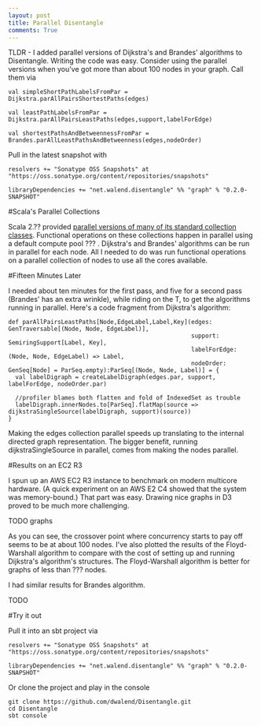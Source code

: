```yaml
---
layout: post
title: Parallel Disentangle
comments: True
---
```


TLDR - I added parallel versions of Dijkstra's and Brandes' algorithms to Disentangle. Writing the code was easy. Consider using the parallel versions when you've got more than about 100 nodes in your graph. Call them via

    val simpleShortPathLabelsFromPar = Dijkstra.parAllPairsShortestPaths(edges)

    val leastPathLabelsFromPar = Dijkstra.parAllPairsLeastPaths(edges,support,labelForEdge)

    val shortestPathsAndBetweennessFromPar = Brandes.parAllLeastPathsAndBetweenness(edges,nodeOrder)

Pull in the latest snapshot with

    resolvers += "Sonatype OSS Snapshots" at "https://oss.sonatype.org/content/repositories/snapshots"

    libraryDependencies += "net.walend.disentangle" %% "graph" % "0.2.0-SNAPSHOT"


#Scala's Parallel Collections

Scala 2.?? provided [parallel versions of many of its standard collection classes](http://docs.scala-lang.org/overviews/parallel-collections/overview.html). Functional operations on these collections happen in parallel using a default compute pool ??? . Dijkstra's and Brandes' algorithms can be run in parallel for each node. All I needed to do was run functional operations on a parallel collection of nodes to use all the cores available.

#Fifteen Minutes Later

I needed about ten minutes for the first pass, and five for a second pass (Brandes' has an extra wrinkle), while riding on the T, to get the algorithms running in parallel. Here's a code fragment from Dijkstra's algorithm:

    def parAllPairsLeastPaths[Node,EdgeLabel,Label,Key](edges: GenTraversable[(Node, Node, EdgeLabel)],
                                                        support: SemiringSupport[Label, Key],
                                                        labelForEdge: (Node, Node, EdgeLabel) => Label,
                                                        nodeOrder: GenSeq[Node] = ParSeq.empty):ParSeq[(Node, Node, Label)] = {
      val labelDigraph = createLabelDigraph(edges.par, support, labelForEdge, nodeOrder.par)

      //profiler blames both flatten and fold of IndexedSet as trouble
      labelDigraph.innerNodes.to[ParSeq].flatMap(source => dijkstraSingleSource(labelDigraph, support)(source))
    }

Making the edges collection parallel speeds up translating to the internal directed graph representation. The bigger benefit, running dijkstraSingleSource in parallel, comes from making the nodes parallel. 

#Results on an EC2 R3

I spun up an AWS EC2 R3 instance to benchmark on modern multicore hardware. (A quick experiment on an AWS E2 C4 showed that the system was memory-bound.) That part was easy. Drawing nice graphs in D3 proved to be much more challenging.
 
TODO graphs 
 
As you can see, the crossover point where concurrency starts to pay off seems to be at about 100 nodes. I've also plotted the results of the Floyd-Warshall algorithm to compare with the cost of setting up and running Dijkstra's algorithm's structures. The Floyd-Warshall algorithm is better for graphs of less than ??? nodes.

I had similar results for Brandes algorithm.

TODO

#Try it out 

Pull it into an sbt project via

    resolvers += "Sonatype OSS Snapshots" at "https://oss.sonatype.org/content/repositories/snapshots"

    libraryDependencies += "net.walend.disentangle" %% "graph" % "0.2.0-SNAPSHOT"

Or clone the project and play in the console

    git clone https://github.com/dwalend/Disentangle.git
    cd Disentangle
    sbt console
